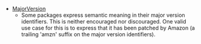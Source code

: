  - [MajorVersion](https://w.***.com/index.php/BrazilBuildSystem/Concepts/MajorVersion)
    - Some packages express semantic meaning in their major version identifiers. This is neither encouraged nor discouraged. One valid use case for this is to express that it has been patched by Amazon (a trailing 'amzn' suffix on the major version identifiers).